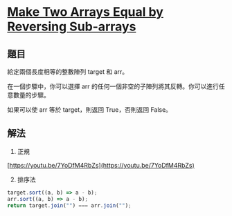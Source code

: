 # [Make Two Arrays Equal by Reversing Sub-arrays](https://leetcode.com/problems/make-two-arrays-equal-by-reversing-sub-arrays/)

## 題目

給定兩個長度相等的整數陣列 target 和 arr。

在一個步驟中，你可以選擇 arr 的任何一個非空的子陣列將其反轉。你可以進行任意數量的步驟。

如果可以使 arr 等於 target，則返回 True，否則返回 False。

## 解法

1. 正規

[https://youtu.be/7YoDfM4RbZs](https://youtu.be/7YoDfM4RbZs)

2. 排序法

```jsx
target.sort((a, b) => a - b);
arr.sort((a, b) => a - b);
return target.join("") === arr.join("");
```